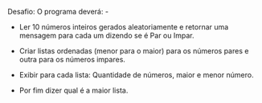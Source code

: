 Desafio: O programa deverá: -

- Ler 10 números inteiros  gerados aleatoriamente  e retornar uma mensagem para cada um dizendo se é Par ou Impar. 

- Criar listas  ordenadas (menor para o maior) para os números pares e outra para os números impares. 

- Exibir para cada lista: Quantidade de números, maior  e menor número.

- Por fim dizer qual é a maior lista.

  